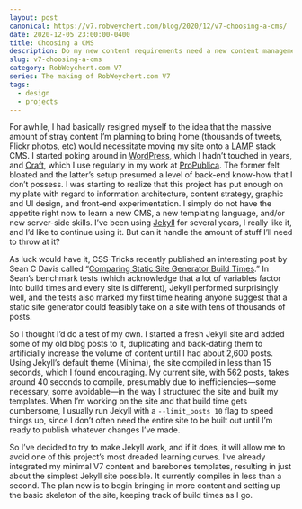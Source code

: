 ```yaml
---
layout: post
canonical: https://v7.robweychert.com/blog/2020/12/v7-choosing-a-cms/
date: 2020-12-05 23:00:00-0400
title: Choosing a CMS
description: Do my new content requirements need a new content management system?
slug: v7-choosing-a-cms
category: RobWeychert.com V7
series: The making of RobWeychert.com V7
tags:
  - design
  - projects
---
```


For awhile, I had basically resigned myself to the idea that the massive amount of stray content I’m planning to bring home (thousands of tweets, Flickr photos, etc) would necessitate moving my site onto a [LAMP](https://stackify.com/what-is-lamp-stack/) stack CMS. I started poking around in [WordPress](https://wordpress.com/), which I hadn’t touched in years, and [Craft](https://craftcms.com/), which I use regularly in my work at [ProPublica](https://www.propublica.org/). The former felt bloated and the latter’s setup presumed a level of back-end know-how that I don’t possess. I was starting to realize that this project has put enough on my plate with regard to information architecture, content strategy, graphic and UI design, and front-end experimentation. I simply do not have the appetite right now to learn a new CMS, a new templating language, and/or new server-side skills. I’ve been using [Jekyll](https://jekyllrb.com/) for several years, I really like it, and I’d like to continue using it. But can it handle the amount of stuff I’ll need to throw at it?

As luck would have it, CSS-Tricks recently published an interesting post by Sean C Davis called “[Comparing Static Site Generator Build Times](https://css-tricks.com/comparing-static-site-generator-build-times/).” In Sean’s benchmark tests (which acknowledge that a lot of variables factor into build times and every site is different), Jekyll performed surprisingly well, and the tests also marked my first time hearing anyone suggest that a static site generator could feasibly take on a site with tens of thousands of posts.

So I thought I’d do a test of my own. I started a fresh Jekyll site and added some of my old blog posts to it, duplicating and back-dating them to artificially increase the volume of content until I had about 2,600 posts. Using Jekyll’s default theme (Minima), the site compiled in less than 15 seconds, which I found encouraging. My current site, with 562 posts, takes around 40 seconds to compile, presumably due to inefficiencies—some necessary, some avoidable—in the way I structured the site and built my templates. When I’m working on the site and that build time gets cumbersome, I usually run Jekyll with a `--limit_posts 10` flag to speed things up, since I don’t often need the entire site to be built out until I’m ready to publish whatever changes I’ve made.

So I’ve decided to try to make Jekyll work, and if it does, it will allow me to avoid one of this project’s most dreaded learning curves. I’ve already integrated my minimal V7 content and barebones templates, resulting in just about the simplest Jekyll site possible. It currently compiles in less than a second. The plan now is to begin bringing in more content and setting up the basic skeleton of the site, keeping track of build times as I go.